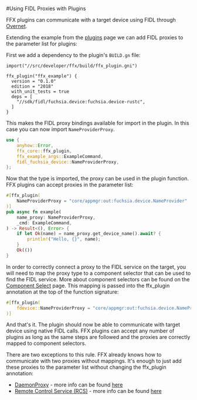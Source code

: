 #Using FIDL Proxies with Plugins

FFX plugins can communicate with a target device using FIDL through
[Overnet](https://fuchsia.googlesource.com/fuchsia/+/HEAD/src/connectivity/overnet/).

Extending the example from the [plugins](plugins.md) page we can add
FIDL proxies to the parameter list for plugins:

First we add a dependency to the plugin's `BUILD.gn` file:

```GN
import("//src/developer/ffx/build/ffx_plugin.gni")

ffx_plugin("ffx_example") {
  version = "0.1.0"
  edition = "2018"
  with_unit_tests = true
  deps = [
    "//sdk/fidl/fuchsia.device:fuchsia.device-rustc",
  ]
}
```

This makes the FIDL proxy bindings available for import in the
plugin. In this case you can now import `NameProviderProxy`.

```rust
use {
    anyhow::Error,
    ffx_core::ffx_plugin,
    ffx_example_args::ExampleCommand,
    fidl_fuchsia_device::NameProviderProxy,
};

```

Now that the type is imported, the proxy can be used in the plugin
function. FFX plugins can accept proxies in the parameter list:

```rust
#[ffx_plugin(
    NameProviderProxy = "core/appmgr:out:fuchsia.device.NameProvider"
)]
pub async fn example(
    name_proxy: NameProviderProxy,
    _cmd: ExampleCommand,
) -> Result<(), Error> {
    if let Ok(name) = name_proxy.get_device_name().await? {
        println!("Hello, {}", name);
    }
    Ok(())
}
```

In order to correctly connect a proxy to the FIDL service on the
target, you will need to map the proxy type to a component selector
that can be used to find the FIDL service.  More about component
selectors can be found on the [Component Select](component-select.md)
page. This mapping is passed into the ffx_plugin annotation at the top
of the function signature:

```rust
#[ffx_plugin(
    fdevice::NameProviderProxy = "core/appmgr:out:fuchsia.device.NameProvider"
)]
```

And that's it.  The plugin should now be able to communicate with
target device using native FIDL calls.  FFX plugins can accept any
number of plugins as long as the same steps are followed and the
proxies are correctly mapped to component selectors.

There are two exceptions to this rule.  FFX already knows how to
communicate with two proxies without mappings.  It's enough to just
add these proxies to the parameter list without changing the
ffx_plugin annotation:

- [DaemonProxy](https://fuchsia.googlesource.com/fuchsia/+/HEAD/sdk/fidl/fuchsia.developer.bridge/daemon.fidl) - more info can be found [here](daemon.md)
- [Remote Control Service (RCS)](https://fuchsia.googlesource.com/fuchsia/+/HEAD/sdk/fidl/fuchsia.developer.remotecontrol/remote-control.fidl) - more info can be found [here](rcs.md)
